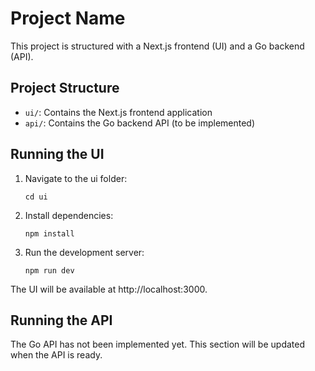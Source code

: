 # Project Name

This project is structured with a Next.js frontend (UI) and a Go backend (API).

## Project Structure

- `ui/`: Contains the Next.js frontend application
- `api/`: Contains the Go backend API (to be implemented)

## Running the UI

1. Navigate to the ui folder:
   ```
   cd ui
   ```

2. Install dependencies:
   ```
   npm install
   ```

3. Run the development server:
   ```
   npm run dev
   ```

The UI will be available at http://localhost:3000.

## Running the API

The Go API has not been implemented yet. This section will be updated when the API is ready.